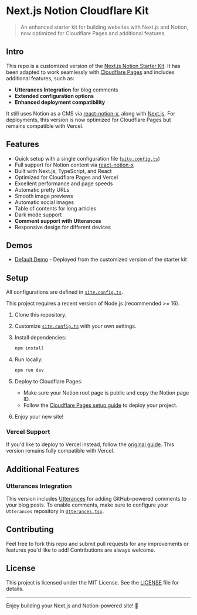# Next.js Notion Cloudflare Kit

> An enhanced starter kit for building websites with Next.js and Notion, now optimized for Cloudflare Pages and additional features.

## Intro

This repo is a customized version of the [Next.js Notion Starter Kit](https://github.com/transitive-bullshit/nextjs-notion-starter-kit). It has been adapted to work seamlessly with [Cloudflare Pages](https://pages.cloudflare.com/) and includes additional features, such as:

- **Utterances Integration** for blog comments
- **Extended configuration options**
- **Enhanced deployment compatibility**

It still uses Notion as a CMS via [react-notion-x](https://github.com/NotionX/react-notion-x), along with [Next.js](https://nextjs.org/). For deployments, this version is now optimized for Cloudflare Pages but remains compatible with Vercel.

## Features

- Quick setup with a single configuration file ([`site.config.ts`](./site.config.ts))
- Full support for Notion content via [react-notion-x](https://github.com/NotionX/react-notion-x)
- Built with Next.js, TypeScript, and React
- Optimized for Cloudflare Pages and Vercel
- Excellent performance and page speeds
- Automatic pretty URLs
- Smooth image previews
- Automatic social images
- Table of contents for long articles
- Dark mode support
- **Comment support with Utterances**
- Responsive design for different devices

## Demos

- [Default Demo](https://junkai.org) - Deployed from the customized version of the starter kit

## Setup

All configurations are defined in [`site.config.ts`](./site.config.ts).

This project requires a recent version of Node.js (recommended >= 16).

1. Clone this repository.
2. Customize [`site.config.ts`](./site.config.ts) with your own settings.
3. Install dependencies:
   ```bash
   npm install
   ```
4. Run locally:
   ```bash
   npm run dev
   ```
5. Deploy to Cloudflare Pages:
   - Make sure your Notion root page is public and copy the Notion page ID.
   - Follow the [Cloudflare Pages setup guide](https://developers.cloudflare.com/pages/) to deploy your project.

6. Enjoy your new site!

### Vercel Support

If you'd like to deploy to Vercel instead, follow the [original guide](https://github.com/transitive-bullshit/nextjs-notion-starter-kit#setup). This version remains fully compatible with Vercel.

## Additional Features

### Utterances Integration

This version includes [Utterances](https://utteranc.es) for adding GitHub-powered comments to your blog posts. To enable comments, make sure to configure your `Utterances` repository in [`Utterances.tsx`](./components/Utterances.tsx).

## Contributing

Feel free to fork this repo and submit pull requests for any improvements or features you'd like to add! Contributions are always welcome.

## License

This project is licensed under the MIT License. See the [LICENSE](./LICENSE) file for details.

---

Enjoy building your Next.js and Notion-powered site! 🚀

